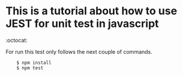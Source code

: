 # This is a tutorial about how to use JEST for unit test in javascript

:octocat:

For run this test only follows the next couple of commands.

```shell
    $ npm install
    $ npm test
```